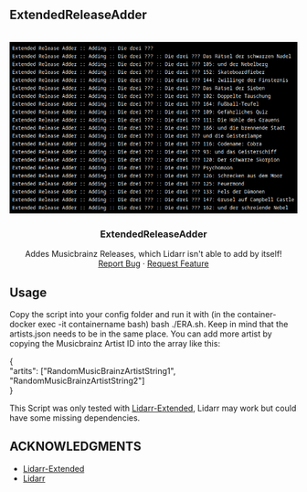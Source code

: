 ## ExtendedReleaseAdder

<br />
<div align="center">
  <a href="https://github.com/Makario1337/ExtendedReleaseAdder">
    <img src="era.png" alt="Logo" width="600" height="300">
  </a>

  <h3 align="center">ExtendedReleaseAdder</h3>

  <p align="center">
    Addes Musicbrainz Releases, which Lidarr isn't able to add by itself!
    <br />
    <a href="https://github.com/Makario1337/ExtendedReleaseAdder/issues">Report Bug</a>
    ·
    <a href="https://github.com/Makario1337/ExtendedReleaseAdder/issues">Request Feature</a>
  </p>
</div>


## Usage
Copy the script into your config folder and run it with (in the container- docker exec -it containername bash) bash ./ERA.sh. Keep in mind that the artists.json needs to be in the same place.
You can add more artist by copying the Musicbrainz Artist ID into the array like this:

{ <br>
  "artits": ["RandomMusicBrainzArtistString1", "RandomMusicBrainzArtistString2"] <br>
} <br>

This Script was only tested with [Lidarr-Extended](https://github.com/RandomNinjaAtk/docker-lidarr-extended), Lidarr may work but could have some missing dependencies.

<!-- ACKNOWLEDGMENTS -->
## ACKNOWLEDGMENTS
* [Lidarr-Extended](https://github.com/RandomNinjaAtk/docker-lidarr-extended)
* [Lidarr](https://github.com/Lidarr/Lidarr)

